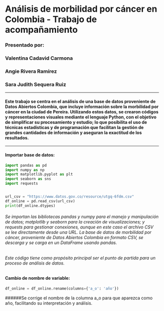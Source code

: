 # Análisis de morbilidad por cáncer en Colombia - Trabajo de acompañamiento
### Presentado por:  
### Valentina Cadavid Carmona
 
### Angie Rivera Ramírez

### Sara Judith Sequera Ruiz
------------
#### Este trabajo se centra en el análisis de una base de datos proveniente de Datos Abiertos Colombia, que incluye información sobre la morbilidad por cáncer en la ciudad de Pereira. Utilizando estos datos, se crearon códigos y representaciones visuales mediante el lenguaje Python, con el objetivo de simplificar su procesamiento y estudio; lo que posibilita el uso de técnicas estadísticas y de programación que facilitan la gestión de grandes cantidades de información y aseguran la exactitud de los resultados.
------------
#### Importar base de datos: 
```python
import pandas as pd
import numpy as np
import matplotlib.pyplot as plt
import seaborn as sns
import requests


url_csv = "https://www.datos.gov.co/resource/utgq-6fdm.csv"
df_online = pd.read_csv(url_csv)
print(df_online.dtypes)

```

###### Se importan las bibliotecas pandas y numpy para el manejo y manipulación de datos; matplotlib y seaborn para la creación de visualizaciones; y requests para gestionar conexiones, aunque en este caso el archivo CSV se lee directamente desde una URL. La base de datos de morbilidad por cáncer, proveniente de Datos Abiertos Colombia en formato CSV, se descarga y se carga en un DataFrame usando pandas.
###### Este código tiene como propósito principal ser el punto de partida para un proceso de análisis de datos. 

#### Cambio de nombre de variable: 
```python
df_online = df_online.rename(columns={'a_o': 'año'})
```
######Se corrige el nombre de la columna a_o para que aparezca como año, facilitando su interpretación y análisis.
